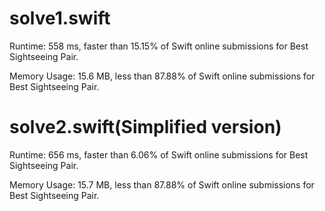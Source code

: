 # solve1.swift

Runtime: 558 ms, faster than 15.15% of Swift online submissions for Best Sightseeing Pair.

Memory Usage: 15.6 MB, less than 87.88% of Swift online submissions for Best Sightseeing Pair.

# solve2.swift(Simplified version)

Runtime: 656 ms, faster than 6.06% of Swift online submissions for Best Sightseeing Pair.

Memory Usage: 15.7 MB, less than 87.88% of Swift online submissions for Best Sightseeing Pair.

